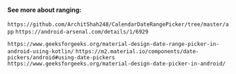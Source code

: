 #### See more about ranging:

```https://github.com/ArchitShah248/CalendarDateRangePicker/tree/master/app```
```https://android-arsenal.com/details/1/6929```


```https://www.geeksforgeeks.org/material-design-date-range-picker-in-android-using-kotlin/```
```https://m2.material.io/components/date-pickers/android#using-date-pickers```
```https://www.geeksforgeeks.org/material-design-date-picker-in-android/```